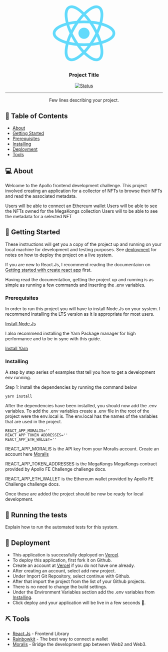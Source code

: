 <p align="center">
  <a href="" rel="noopener">
 <img width=200px height=200px src="data:image/svg+xml;base64,PHN2ZyB4bWxucz0iaHR0cDovL3d3dy53My5vcmcvMjAwMC9zdmciIHZpZXdCb3g9Ii0xMS41IC0xMC4yMzE3NCAyMyAyMC40NjM0OCI+CiAgPHRpdGxlPlJlYWN0IExvZ288L3RpdGxlPgogIDxjaXJjbGUgY3g9IjAiIGN5PSIwIiByPSIyLjA1IiBmaWxsPSIjNjFkYWZiIi8+CiAgPGcgc3Ryb2tlPSIjNjFkYWZiIiBzdHJva2Utd2lkdGg9IjEiIGZpbGw9Im5vbmUiPgogICAgPGVsbGlwc2Ugcng9IjExIiByeT0iNC4yIi8+CiAgICA8ZWxsaXBzZSByeD0iMTEiIHJ5PSI0LjIiIHRyYW5zZm9ybT0icm90YXRlKDYwKSIvPgogICAgPGVsbGlwc2Ugcng9IjExIiByeT0iNC4yIiB0cmFuc2Zvcm09InJvdGF0ZSgxMjApIi8+CiAgPC9nPgo8L3N2Zz4K" alt="Project logo"></a>
</p>

<h3 align="center">Project Title</h3>

<div align="center">

  [![Status](https://img.shields.io/badge/status-active-success.svg)]() 


</div>

---

<p align="center"> Few lines describing your project.
    <br> 
</p>

## 📝 Table of Contents
- [About](#about)
- [Getting Started](#getting_started)
- [Prerequisites](#prerequisites)
- [Installing](#installing)
- [Deployment](#deployment)
- [Tools](#tools)



## 💻 About  

Welcome to the Apollo frontend development challenge. This project involved creating an application for a collector of NFTs to browse their NFTs and read the associated metadata.

Users will be able to connect an Ethereum wallet
Users will be able to see the NFTs owned for the MegaKongs collection
Users will to be able to see the metadata for a selected NFT




## 🏁 Getting Started

These instructions will get you a copy of the project up and running on your local machine for development and testing purposes. See [deployment](#deployment) for notes on how to deploy the project on a live system.

If you are new to React.Js, I recommend reading the documentaion on [Getting started with create react app](https://github.com/devJasonClarke/Apollo-technical-challenge/blob/main/Getting-Started-with-Create-React-App.md) first.

Having read the documentation, getting the project up and running is as simple as running a few commands and inserting the .env variables.


### Prerequisites
In order to run this project you will have to install Node.Js on your system. I recommend installing the LTS version as it is appropriate for most users.

[Install Node.Js](https://nodejs.org/en/)

I also recommend installing the Yarn Package manager for high performance and to be in sync with this guide.

[Install Yarn](https://yarnpkg.com/)


### Installing
A step by step series of examples that tell you how to get a development env running.

Step 1: Install the dependencies by running the command below

```
yarn install
```

After the dependencies have been installed, you should now add the .env variables. 
To add the .env variables create a .env file in the root of the project were the env.local is. The env.local has the names of the variables that are used in the project.

```
REACT_APP_MORALIS=''
REACT_APP_TOKEN_ADDRESSES=''
REACT_APP_ETH_WALLET=''
```
REACT_APP_MORALIS is the API key from your Moralis account. Create an account here [Moralis](https://moralis.io/)

REACT_APP_TOKEN_ADDRESSES is the MegaKongs MegaKongs contract provided by Apollo FE Challenge challenge docs. 

REACT_APP_ETH_WALLET is the Ethereum wallet provided by Apollo FE Challenge challenge docs. 

Once these are added the project should be now be ready for local development.

## 🔧 Running the tests 
Explain how to run the automated tests for this system.


## 🚀 Deployment 
- This application is successfully deployed on [Vercel](https://apollo-ten-taupe.vercel.app/).
- To deploy this application, first fork it on Github.
- Create an account at [Vercel](https://vercel.com/) if you do not have one already.
- After creating an account, select add new project.
- Under Import Git Repository, select continue with Github.
- After that import the project from the list of your Github projects.
- There is no need to change the build settings.
- Under the Environment Variables section add the .env variables from [Installing](#installing).
- Click deploy and your application will be live in a few seconds 🎉.


## ⛏️ Tools
- [React.Js](https://www.mongodb.com/) - Frontend Library
- [Rainbowkit](https://www.rainbowkit.com/) - The best way to connect a wallet 
- [Moralis](https://moralis.io/) - Bridge the development gap between Web2 and Web3.

